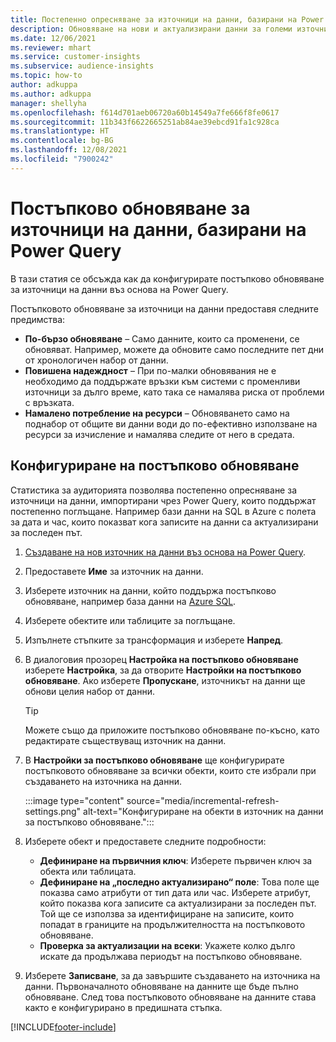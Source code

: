 ```yaml
---
title: Постепенно опресняване за източници на данни, базирани на Power Query
description: Обновяване на нови и актуализирани данни за големи източници на данни въз основа на Power Query.
ms.date: 12/06/2021
ms.reviewer: mhart
ms.service: customer-insights
ms.subservice: audience-insights
ms.topic: how-to
author: adkuppa
ms.author: adkuppa
manager: shellyha
ms.openlocfilehash: f614d701aeb06720a60b14549a7fe666f8fe0617
ms.sourcegitcommit: 11b343f6622665251ab84ae39ebcd91fa1c928ca
ms.translationtype: HT
ms.contentlocale: bg-BG
ms.lasthandoff: 12/08/2021
ms.locfileid: "7900242"
---
```

# <a name="incremental-refresh-for-data-sources-based-on-power-query"></a>Постъпково обновяване за източници на данни, базирани на Power Query

В тази статия се обсъжда как да конфигурирате постъпково обновяване за източници на данни въз основа на Power Query.

Постъпковото обновяване за източници на данни предоставя следните предимства:

- **По-бързо обновяване** – Само данните, които са променени, се обновяват. Например, можете да обновите само последните пет дни от хронологичен набор от данни.
- **Повишена надеждност** – При по-малки обновявания не е необходимо да поддържате връзки към системи с променливи източници за дълго време, като така се намалява риска от проблеми с връзката.
- **Намалено потребление на ресурси** – Обновяването само на поднабор от общите ви данни води до по-ефективно използване на ресурси за изчисление и намалява следите от него в средата.

## <a name="configure-incremental-refresh"></a>Конфигуриране на постъпково обновяване

Статистика за аудиторията позволява постепенно опресняване за източници на данни, импортирани чрез Power Query, които поддържат постепенно поглъщане. Например бази данни на SQL в Azure с полета за дата и час, които показват кога записите на данни са актуализирани за последен път.

1. [Създаване на нов източник на данни въз основа на Power Query](connect-power-query.md).

1. Предоставете **Име** за източник на данни.

1. Изберете източник на данни, който поддържа постъпково обновяване, например база данни на [Azure SQL](/power-query/connectors/azuresqldatabase).

1. Изберете обектите или таблиците за поглъщане.

1. Изпълнете стъпките за трансформация и изберете **Напред**.

1. В диалоговия прозорец **Настройка на постъпково обновяване** изберете **Настройка**, за да отворите **Настройки на постъпково обновяване**. Ако изберете **Пропускане**, източникът на данни ще обнови целия набор от данни.
   > [!TIP]
   > Можете също да приложите постъпково обновяване по-късно, като редактирате съществуващ източник на данни.

1. В **Настройки за постъпково обновяване** ще конфигурирате постъпковото обновяване за всички обекти, които сте избрали при създаването на източника на данни.

   :::image type="content" source="media/incremental-refresh-settings.png" alt-text="Конфигуриране на обекти в източник на данни за постъпково обновяване.":::

1. Изберете обект и предоставете следните подробности:

   - **Дефиниране на първичния ключ**: Изберете първичен ключ за обекта или таблицата.
   - **Дефиниране на „последно актуализирано“ поле**: Това поле ще показва само атрибути от тип дата или час. Изберете атрибут, който показва кога записите са актуализирани за последен път. Той ще се използва за идентифициране на записите, които попадат в границите на продължителността на постъпковото обновяване.
   - **Проверка за актуализации на всеки**: Укажете колко дълго искате да продължава периодът на постъпково обновяване.

1. Изберете **Записване**, за да завършите създаването на източника на данни. Първоначалното обновяване на данните ще бъде пълно обновяване. След това постъпковото обновяване на данните става както е конфигурирано в предишната стъпка.


[!INCLUDE[footer-include](../includes/footer-banner.md)]
